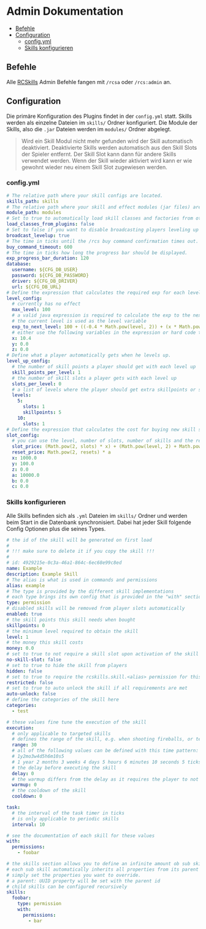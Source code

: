 # Admin Dokumentation

* [Befehle](#befehle)
* [Configuration](#configuration)
  * [config.yml](#configyml)
  * [Skills konfigurieren](#skills-konfigurieren)

## Befehle

Alle [RCSkills](../Readme.md) Admin Befehle fangen mit `/rcsa` oder `/rcs:admin` an.

## Configuration

Die primäre Konfiguration des Plugins findet in der `config.yml` statt. Skills werden als einzelne Dateien im `skills/` Ordner konfiguriert. Die Module der Skills, also die `.jar` Dateien werden im `modules/` Ordner abgelegt.

> Wird ein Skill Modul nicht mehr gefunden wird der Skill automatisch deaktiviert. Deaktivierte Skills werden automatisch aus den Skill Slots der Spieler entfernt. Der Skill Slot kann dann für andere Skills verwendet werden. Wenn der Skill wieder aktiviert wird kann er wie gewohnt wieder neu einem Skill Slot zugewiesen werden.

### config.yml

```yaml
# The relative path where your skill configs are located.
skills_path: skills
# The relative path where your skill and effect modules (jar files) are located.
module_path: modules
# Set to true to automatically load skill classes and factories from other plugins.
load_classes_from_plugins: false
# Set to false if you want to disable broadcasting players leveling up to everyone.
broadcast_levelup: true
# The time in ticks until the /rcs buy command confirmation times out.
buy_command_timeout: 600
# The time in ticks how long the progress bar should be displayed.
exp_progress_bar_duration: 120
database:
  username: ${CFG_DB_USER}
  password: ${CFG_DB_PASSWORD}
  driver: ${CFG_DB_DRIVER}
  url: ${CFG_DB_URL}
# Define the expression that calculates the required exp for each level here.
level_config:
  # currently has no effect
  max_level: 100
  # a valid java expression is required to calculate the exp to the next level
  # the current level is used as the level variable
  exp_to_next_level: 100 + ((-0.4 * Math.pow(level, 2)) + (x * Math.pow(level, 2)))
  # either use the following variables in the expression or hard code them
  x: 10.4
  y: 0.0
  z: 0.0
# Define what a player automatically gets when he levels up.
level_up_config:
  # the number of skill points a player should get with each level up
  skill_points_per_level: 1
  # the number of skill slots a player gets with each level up
  slots_per_level: 0
  # a list of levels where the player should get extra skillpoints or slots
  levels:
    5:
      slots: 1
      skillpoints: 5
    10:
      slots: 1
# Define the expression that calculates the cost for buying new skill slots.
slot_config:
  # you can use the level, number of slots, number of skills and the reset count as variables in the expression
  slot_price: (Math.pow(2, slots) * x) + (Math.pow(level, 2) + Math.pow(skills, 2)) * y
  reset_price: Math.pow(2, resets) * a
  x: 1000.0
  y: 100.0
  z: 0.0
  a: 10000.0
  b: 0.0
  c: 0.0
```

### Skills konfigurieren

Alle Skills befinden sich als `.yml` Dateien im `skills/` Ordner und werden beim Start in die Datenbank synchronisiert. Dabei hat jeder Skill folgende Config Optionen plus die seines Types.

```yaml
# the id of the skill will be generated on first load
#
# !!! make sure to delete it if you copy the skill !!!
#
# id: 4929215e-0c3a-46a1-864c-6ec68e99c8ed
name: Example
description: Example Skill
# The alias is what is used in commands and permissions
alias: example
# The type is provided by the different skill implementations
# each type brings its own config that is provided in the "with" section
type: permission
# disabled skills will be removed from player slots automatically
enabled: true
# the skill points this skill needs when bought
skillpoints: 0
# the minimum level required to obtain the skill
level: 1
# the money this skill costs
money: 0.0
# set to true to not require a skill slot upon activation of the skill
no-skill-slot: false
# set to true to hide the skill from players
hidden: false
# set to true to require the rcskills.skill.<alias> permission for this skill
restricted: false
# set to true to auto unlock the skill if all requirements are met
auto-unlock: false
# define the categories of the skill here
categories:
  - test

# these values fine tune the execution of the skill
execution:
  # only applicable to targeted skills
  # defines the range of the skill, e.g. when shooting fireballs, or teleporting at the looked block
  range: 30
  # all of the following values can be defined with this time pattern:
  # 1y2mo3w4d5h6m10s5
  # 1 year 2 months 3 weeks 4 days 5 hours 6 minutes 10 seconds 5 ticks
  # the delay before executing the skill
  delay: 0
  # the warmup differs from the delay as it requires the player to not move and aborts on damage
  warmup: 0
  # the cooldown of the skill
  cooldown: 0

task:
  # the interval of the task timer in ticks
  # is only applicable to periodic skills
  interval: 10

# see the documentation of each skill for these values
with:
  permissions:
    - foobar

# the skills section allows you to define an infinite amount ob sub skills
# each sub skill automatically inherits all properties from its parent skill
# simply set the properties you want to override.
# a parent: UUID property will be set with the parent id
# child skills can be configured recursively
skills:
  foobar:
    type: permission
    with:
      permissions:
        - bar
```